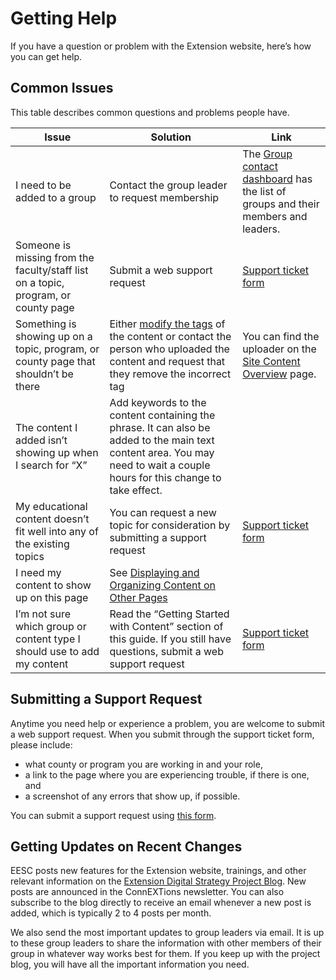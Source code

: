 # Getting Help

If you have a question or problem with the Extension website, here’s how you can get help.

## Common Issues

This table describes common questions and problems people have.

**Issue** | **Solution** | **Link**
----------|--------------|---------
I need to be added to a group | Contact the group leader to request membership | The [Group contact dashboard](https://extension.oregonstate.edu/group/membership) has the list of groups and their members and leaders.
Someone is missing from the faculty/staff list on a topic, program, or county page | Submit a web support request | [Support ticket form](https://osueesc.atlassian.net/servicedesk/customer/portal/2)
Something is showing up on a topic, program, or county page that shouldn’t be there | Either [modify the tags](managing-content.md#modifying-content-tags) of the content or contact the person who uploaded the content and request that they remove the incorrect tag | You can find the uploader on the [Site Content Overview](https://extension.oregonstate.edu/content/overview) page.
The content I added isn’t showing up when I search for “X” | Add keywords to the content containing the phrase. It can also be added to the main text content area. You may need to wait a couple hours for this change to take effect. |
My educational content doesn’t fit well into any of the existing topics | You can request a new topic for consideration by submitting a support request | [Support ticket form](https://osueesc.atlassian.net/servicedesk/customer/portal/2)
I need my content to show up on this page | See [Displaying and Organizing Content on Other Pages](managing-content.md#displaying-and-organizing-content-on-other-pages) |
I’m not sure which group or content type I should use to add my content | Read the “Getting Started with Content” section of this guide. If you still have questions, submit a web support request | [Support ticket form](https://osueesc.atlassian.net/servicedesk/customer/portal/2)

## Submitting a Support Request

Anytime you need help or experience a problem, you are welcome to submit a web support request. When you submit through the support ticket form, please include:

  - what county or program you are working in and your role,
  - a link to the page where you are experiencing trouble, if there is one, and
  - a screenshot of any errors that show up, if possible.

You can submit a support request using [this form](https://osueesc.atlassian.net/servicedesk/customer/portal/2).

## Getting Updates on Recent Changes

EESC posts new features for the Extension website, trainings, and other relevant information on the [Extension Digital Strategy Project Blog](http://blogs.oregonstate.edu/extensionweb/). New posts are announced in the ConnEXTions newsletter. You can also subscribe to the blog directly to receive an email whenever a new post is added, which is typically 2 to 4 posts per month.

We also send the most important updates to group leaders via email. It is up to these group leaders to share the information with other members of their group in whatever way works best for them. If you keep up with the project blog, you will have all the important information you need.
